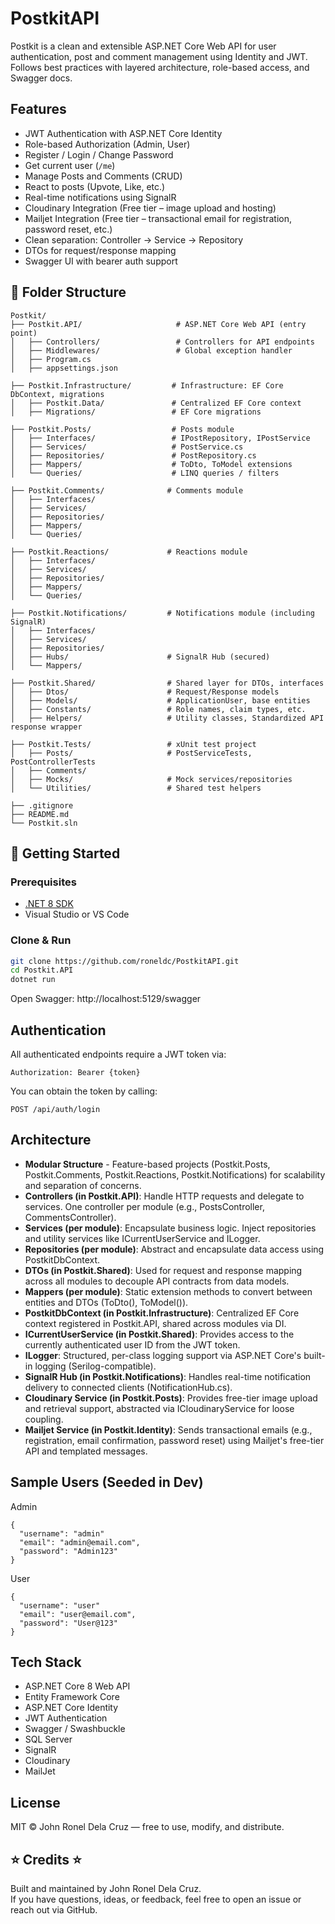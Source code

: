 # PostkitAPI

Postkit is a clean and extensible ASP.NET Core Web API for user authentication, post and comment management using Identity and JWT. Follows best practices with layered architecture, role-based access, and Swagger docs.

## Features

- JWT Authentication with ASP.NET Core Identity
- Role-based Authorization (Admin, User)
- Register / Login / Change Password
- Get current user (`/me`)
- Manage Posts and Comments (CRUD)
- React to posts (Upvote, Like, etc.)
- Real-time notifications using SignalR
- Cloudinary Integration (Free tier – image upload and hosting)
- Mailjet Integration (Free tier – transactional email for registration, password reset, etc.)
- Clean separation: Controller → Service → Repository
- DTOs for request/response mapping
- Swagger UI with bearer auth support

## 📁 Folder Structure

```
Postkit/
├── Postkit.API/                     # ASP.NET Core Web API (entry point)
│   ├── Controllers/                 # Controllers for API endpoints
│   ├── Middlewares/                 # Global exception handler
│   ├── Program.cs
│   ├── appsettings.json

├── Postkit.Infrastructure/         # Infrastructure: EF Core DbContext, migrations
│   ├── Postkit.Data/               # Centralized EF Core context
│   ├── Migrations/                 # EF Core migrations

├── Postkit.Posts/                  # Posts module
│   ├── Interfaces/                 # IPostRepository, IPostService
│   ├── Services/                   # PostService.cs
│   ├── Repositories/               # PostRepository.cs
│   ├── Mappers/                    # ToDto, ToModel extensions
│   └── Queries/                    # LINQ queries / filters

├── Postkit.Comments/              # Comments module
│   ├── Interfaces/
│   ├── Services/
│   ├── Repositories/
│   ├── Mappers/
│   └── Queries/

├── Postkit.Reactions/             # Reactions module
│   ├── Interfaces/
│   ├── Services/
│   ├── Repositories/
│   ├── Mappers/
│   └── Queries/

├── Postkit.Notifications/         # Notifications module (including SignalR)
│   ├── Interfaces/
│   ├── Services/
│   ├── Repositories/
│   ├── Hubs/                      # SignalR Hub (secured)
│   └── Mappers/

├── Postkit.Shared/                # Shared layer for DTOs, interfaces
│   ├── Dtos/                      # Request/Response models
│   ├── Models/                    # ApplicationUser, base entities
│   ├── Constants/                 # Role names, claim types, etc.
│   ├── Helpers/                   # Utility classes, Standardized API response wrapper

├── Postkit.Tests/                 # xUnit test project
│   ├── Posts/                     # PostServiceTests, PostControllerTests
│   ├── Comments/
│   ├── Mocks/                     # Mock services/repositories
│   └── Utilities/                 # Shared test helpers

├── .gitignore
├── README.md
└── Postkit.sln
```

## 🚀 Getting Started

### Prerequisites

- [.NET 8 SDK](https://dotnet.microsoft.com/download)
- Visual Studio or VS Code

### Clone & Run

```bash
git clone https://github.com/roneldc/PostkitAPI.git
cd Postkit.API
dotnet run
```

Open Swagger: http://localhost:5129/swagger

## Authentication

All authenticated endpoints require a JWT token via:

```
Authorization: Bearer {token}
```

You can obtain the token by calling:

```
POST /api/auth/login
```

## Architecture

- **Modular Structure** - Feature-based projects (Postkit.Posts, Postkit.Comments, Postkit.Reactions, Postkit.Notifications) for scalability and separation of concerns.
- **Controllers (in Postkit.API)**: Handle HTTP requests and delegate to services. One controller per module (e.g., PostsController, CommentsController).
- **Services (per module)**: Encapsulate business logic. Inject repositories and utility services like ICurrentUserService and ILogger<T>.
- **Repositories (per module)**: Abstract and encapsulate data access using PostkitDbContext.
- **DTOs (in Postkit.Shared)**: Used for request and response mapping across all modules to decouple API contracts from data models.
- **Mappers (per module)**: Static extension methods to convert between entities and DTOs (ToDto(), ToModel()).
- **PostkitDbContext (in Postkit.Infrastructure)**: Centralized EF Core context registered in Postkit.API, shared across modules via DI.
- **ICurrentUserService (in Postkit.Shared)**: Provides access to the currently authenticated user ID from the JWT token.
- **ILogger**: Structured, per-class logging support via ASP.NET Core's built-in logging (Serilog-compatible).
- **SignalR Hub (in Postkit.Notifications)**: Handles real-time notification delivery to connected clients (NotificationHub.cs).
- **Cloudinary Service (in Postkit.Posts)**: Provides free-tier image upload and retrieval support, abstracted via ICloudinaryService for loose coupling.
- **Mailjet Service (in Postkit.Identity)**: Sends transactional emails (e.g., registration, email confirmation, password reset) using Mailjet's free-tier API and templated messages.

## Sample Users (Seeded in Dev)

Admin

```
{
  "username": "admin"
  "email": "admin@email.com",
  "password": "Admin123"
}
```

User

```
{
  "username": "user"
  "email": "user@email.com",
  "password": "User@123"
}
```

## Tech Stack

- ASP.NET Core 8 Web API
- Entity Framework Core
- ASP.NET Core Identity
- JWT Authentication
- Swagger / Swashbuckle
- SQL Server
- SignalR
- Cloudinary
- MailJet

## License

MIT © John Ronel Dela Cruz — free to use, modify, and distribute.

## ⭐ Credits ⭐

Built and maintained by John Ronel Dela Cruz.  
If you have questions, ideas, or feedback, feel free to open an issue or reach out via GitHub.
